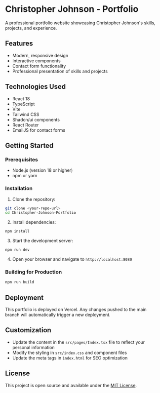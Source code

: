 # Christopher Johnson - Portfolio

A professional portfolio website showcasing Christopher Johnson's skills, projects, and experience.

## Features

- Modern, responsive design
- Interactive components
- Contact form functionality
- Professional presentation of skills and projects

## Technologies Used

- React 18
- TypeScript
- Vite
- Tailwind CSS
- Shadcn/ui components
- React Router
- EmailJS for contact forms

## Getting Started

### Prerequisites

- Node.js (version 18 or higher)
- npm or yarn

### Installation

1. Clone the repository:
```bash
git clone <your-repo-url>
cd Christopher-Johnson-Portfolio
```

2. Install dependencies:
```bash
npm install
```

3. Start the development server:
```bash
npm run dev
```

4. Open your browser and navigate to `http://localhost:8080`

### Building for Production

```bash
npm run build
```

## Deployment

This portfolio is deployed on Vercel. Any changes pushed to the main branch will automatically trigger a new deployment.

## Customization

- Update the content in the `src/pages/Index.tsx` file to reflect your personal information
- Modify the styling in `src/index.css` and component files
- Update the meta tags in `index.html` for SEO optimization

## License

This project is open source and available under the [MIT License](LICENSE).
